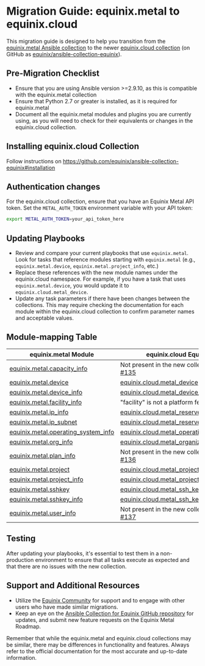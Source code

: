 # Migration Guide: equinix.metal to equinix.cloud

This migration guide is designed to help you transition from the [equinix.metal Ansible collection](https://github.com/equinix/ansible-collection-metal) to the newer [equinix.cloud collection](https://github.com/equinix/ansible-collection-equinix) (on GitHub as [equinix/ansible-collection-equinix](https://github.com/equinix/ansible-collection-equinix)).

## Pre-Migration Checklist

- Ensure that you are using Ansible version >=2.9.10, as this is compatible with the equinix.metal collection
- Ensure that Python 2.7 or greater is installed, as it is required for equinix.metal
- Document all the equinix.metal modules and plugins you are currently using, as you will need to check for their equivalents or changes in the equinix.cloud collection.

## Installing equinix.cloud Collection

Follow instructions on https://github.com/equinix/ansible-collection-equinix#installation

## Authentication changes

For the equinix.cloud collection, ensure that you have an Equinix Metal API token. Set the `METAL_AUTH_TOKEN` environment variable with your API token:

```sh
export METAL_AUTH_TOKEN=your_api_token_here
```

## Updating Playbooks

- Review and compare your current playbooks that use `equinix.metal`. Look for tasks that reference modules starting with `equinix.metal` (e.g., `equinix.metal.device`, `equinix.metal.project_info`, etc.)
- Replace these references with the new module names under the equinix.cloud namespace. For example, if you have a task that uses `equinix.metal.device`, you would update it to `equinix.cloud.metal_device`.
- Update any task parameters if there have been changes between the collections. This may require checking the documentation for each module within the equinix.cloud collection to confirm parameter names and acceptable values.

## Module-mapping Table

| equinix.metal Module                                                                                              | equinix.cloud Equivalent                                                                                              |
|-------------------------------------------------------------------------------------------------------------------|-----------------------------------------------------------------------------------------------------------------------|
| [equinix.metal.capacity_info](https://github.com/equinix/ansible-collection-metal/blob/main/docs/equinix.metal.capacity_info_module.rst)                     | Not present in the new collection yet, [issue #135](https://github.com/equinix/ansible-collection-equinix/issues/135)  |
| [equinix.metal.device](https://github.com/equinix/ansible-collection-metal/blob/main/docs/equinix.metal.device_module.rst)                              | [equinix.cloud.metal_device](https://github.com/equinix/ansible-collection-equinix/blob/main/docs/modules/metal_device.md)                              |
| [equinix.metal.device_info](https://github.com/equinix/ansible-collection-metal/blob/main/docs/equinix.metal.device_info_module.rst)                        | [equinix.cloud.metal_device_info](https://github.com/equinix/ansible-collection-equinix/blob/main/docs/modules/metal_device_info.md)                         |
| [equinix.metal.facility_info](https://github.com/equinix/ansible-collection-metal/blob/main/docs/equinix.metal.facility_info_module.rst)                      | "facility" is not a platform feature anymore        |
| [equinix.metal.ip_info](https://github.com/equinix/ansible-collection-metal/blob/main/docs/equinix.metal.ip_info_module.rst)                                | [equinix.cloud.metal_reserved_ip_block_info](https://github.com/equinix/ansible-collection-equinix/blob/main/docs/modules/metal_reserved_ip_block_info.md)                   |
| [equinix.metal.ip_subnet](https://github.com/equinix/ansible-collection-metal/blob/main/docs/equinix.metal.ip_subnet_module.rst)                            | [equinix.cloud.metal_reserved_ip_block](https://github.com/equinix/ansible-collection-equinix/blob/main/docs/modules/metal_reserved_ip_block.md)                           |
| [equinix.metal.operating_system_info](https://github.com/equinix/ansible-collection-metal/blob/main/docs/equinix.metal.operating_system_info_module.rst)      | [equinix.cloud.metal_operating_system_info](https://github.com/equinix/ansible-collection-equinix/blob/main/docs/modules/metal_operating_system_info.md)             |
| [equinix.metal.org_info](https://github.com/equinix/ansible-collection-metal/blob/main/docs/equinix.metal.org_info_module.rst)                               | [equinix.cloud.metal_organization_info](https://github.com/equinix/ansible-collection-equinix/blob/main/docs/modules/metal_organization_info.md)                      |
| [equinix.metal.plan_info](https://github.com/equinix/ansible-collection-metal/blob/main/docs/equinix.metal.plan_info_module.rst)                             | Not present in the new collection yet, [issue #136](https://github.com/equinix/ansible-collection-equinix/issues/136)      |
| [equinix.metal.project](https://github.com/equinix/ansible-collection-metal/blob/main/docs/equinix.metal.project_module.rst)                                | [equinix.cloud.metal_project](https://github.com/equinix/ansible-collection-equinix/blob/main/docs/modules/metal_project.md)                                |
| [equinix.metal.project_info](https://github.com/equinix/ansible-collection-metal/blob/main/docs/equinix.metal.project_info_module.rst)                       | [equinix.cloud.metal_project_info](https://github.com/equinix/ansible-collection-equinix/blob/main/docs/modules/metal_project_info.md)                       |
| [equinix.metal.sshkey](https://github.com/equinix/ansible-collection-metal/blob/main/docs/equinix.metal.sshkey_module.rst)                                   | [equinix.cloud.metal_ssh_key](https://github.com/equinix/ansible-collection-equinix/blob/main/docs/modules/metal_ssh_key.md)                                   |
| [equinix.metal.sshkey_info](https://github.com/equinix/ansible-collection-metal/blob/main/docs/equinix.metal.sshkey_info_module.rst)                         | [equinix.cloud.metal_ssh_key_info](https://github.com/equinix/ansible-collection-equinix/blob/main/docs/modules/metal_ssh_key_info.md)                         |
| [equinix.metal.user_info](https://github.com/equinix/ansible-collection-metal/blob/main/docs/equinix.metal.user_info_module.rst)                             | Not present in the new collection yes, [issue #137](https://github.com/equinix/ansible-collection-equinix/issues/137)                         |

## Testing

After updating your playbooks, it's essential to test them in a non-production environment to ensure that all tasks execute as expected and that there are no issues with the new collection.

## Support and Additional Resources

- Utilize the [Equinix Community](https://community.equinix.com/) for support and to engage with other users who have made similar migrations.
- Keep an eye on the [Ansible Collection for Equinix GitHub repository](https://github.com/equinix/ansible-collection-equinix) for updates, and submit new feature requests on the Equinix Metal Roadmap.

Remember that while the equinix.metal and equinix.cloud collections may be similar, there may be differences in functionality and features. Always refer to the official documentation for the most accurate and up-to-date information.
